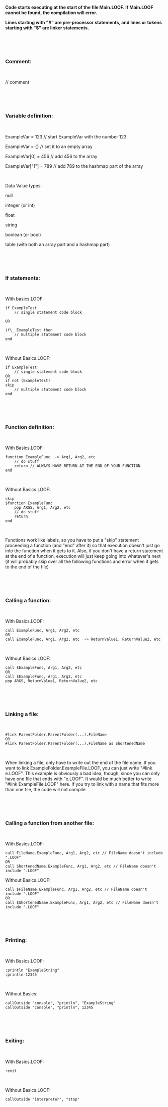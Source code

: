 **Code starts executing at the start of the file Main.LOOF. If Main.LOOF cannot be found, the compilation will error.**

**Lines starting with "#" are pre-processor statements, and lines or tokens starting with "$" are linker statements.**

<br>
<br>
<br>

### Comment:

<br>

// comment

<br>
<br>
<br>

### Variable definition:

<br>

ExampleVar = 123 // start ExampleVar with the number 123

ExampleVar = {} // set it to an empty array

ExampleVar[0] = 456 // add 456 to the array

ExampleVar["1"] = 789 // add 789 to the hashmap part of the array

<br>

Data Value types:

null

integer (or int)

float

string

boolean (or bool)

table (with both an array part and a hashmap part)

<br>
<br>
<br>

### If statements:

<br>

With basics.LOOF:

```
if ExampleTest
	// single statement code block

OR

if\_ ExampleTest then
	// multiple statement code block
end
```

<br>
	
Without Basics.LOOF:

```
if ExampleTest
	// single statement code block
OR
if not (ExampleTest)
skip
	// multiple statement code block
end
```

<br>
<br>
<br>

### Function definition:

<br>

With Basics.LOOF:

```
function ExampleFunc  -> Arg1, Arg2, etc
	// do stuff
	return // ALWAYS HAVE RETURN AT THE END OF YOUR FUNCTION
end
```

<br>

Without Basics.LOOF:

```
skip
$function ExampleFunc
	pop ARGS, Arg1, Arg2, etc
	// do stuff
	return
end
```

<br>

Functions work like labels, so you have to put a "skip" statement proceeding a function (and "end" after it) so that execution doesn't just go into the function when it gets to it. Also, if you don't have a return statement at the end of a function, execution will just keep going into whatever's next (it will probably skip over all the following functions and error when it gets to the end of the file)

<br>
<br>
<br>

### Calling a function:

<br>

With Basics.LOOF:

```
call ExampleFunc, Arg1, Arg2, etc
OR
call ExampleFunc, Arg1, Arg2, etc  -> ReturnValue1, ReturnValue2, etc
```

<br>

Without Basics.LOOF:

```
call $ExampleFunc, Arg1, Arg2, etc
OR
call $ExampleFunc, Arg1, Arg2, etc
pop ARGS, ReturnValue1, ReturnValue2, etc
```

<br>
<br>
<br>

### Linking a file:

<br>

```
#link ParentFolder.ParentFolder(...).FileName
OR
#link ParentFolder.ParentFolder(...).FileName as ShortenedName
```

<br>

When linking a file, only have to write out the end of the file name. If you want to link ExampleFolder.ExampleFile.LOOF, you can just write "#link e.LOOF". This example is obviously a bad idea, though, since you can only have one file that ends with "e.LOOF". It would be much better to write "#link ExampleFile.LOOF" here. If you try to link with a name that fits more than one file, the code will not compile.

<br>
<br>
<br>

### Calling a function from another file:

<br>

With Basics.LOOF:

```
call FileName.ExampleFunc, Arg1, Arg2, etc // FileName doesn't include ".LOOF"
OR
call ShortenedName.ExampleFunc, Arg1, Arg2, etc // FileName doesn't include ".LOOF"
```

Without Basics.LOOF:

```
call $FileName.ExampleFunc, Arg1, Arg2, etc // FileName doesn't include ".LOOF"
OR
call $ShortenedName.ExampleFunc, Arg1, Arg2, etc // FileName doesn't include ".LOOF"
```

<br>
<br>
<br>

### Printing:

<br>

With Basics.LOOF:

```
:println "ExampleString"
:println 12345
```

<br>

Without Basics:

```
callOutside "console", "println", "ExampleString"
callOutside "console", "println", 12345
```

<br>
<br>
<br>

### Exiting:

<br>

With Basics.LOOF:

```
:exit
```

<br>

Without Basics.LOOF:

```
callOutside "interpreter", "stop"
```
